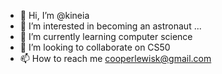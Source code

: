 - 👋 Hi, I’m @kineia
- 👀 I’m interested in becoming an astronaut ...
- 🌱 I’m currently learning computer science 
- 💞️ I’m looking to collaborate on CS50
- 📫 How to reach me cooperlewisk@gmail.com

<!---
kineia/kineia is a ✨ special ✨ repository because its `README.md` (this file) appears on your GitHub profile.
You can click the Preview link to take a look at your changes.
--->
